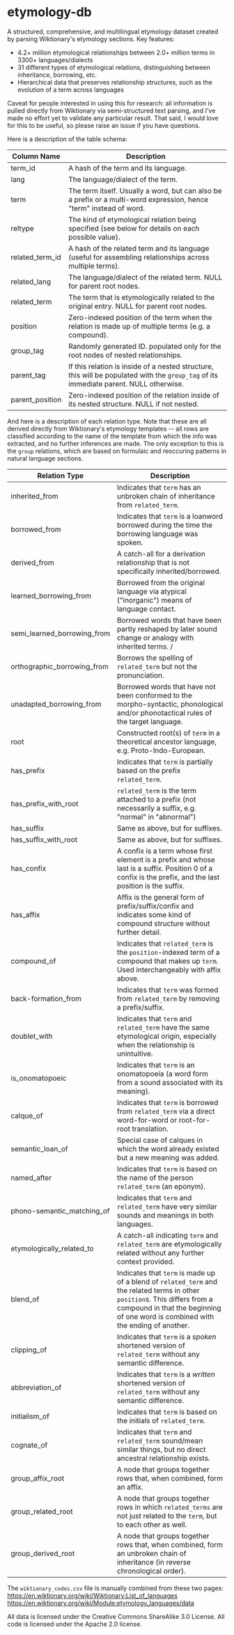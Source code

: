 # etymology-db

A structured, comprehensive, and multilingual etymology dataset created by parsing Wiktionary's etymology sections. Key features:
*  4.2+ million etymological relationships between 2.0+ million terms in 3300+ languages/dialects
*  31 different types of etymological relations, distinguishing between inheritance, borrowing, etc.
*  Hierarchical data that preserves relationship structures, such as the evolution of a term across languages

Caveat for people interested in using this for research: all information is pulled directly from Wiktionary via
semi-structured text parsing, and I've made no effort yet to validate any particular result. That said, I would love
for this to be useful, so please raise an issue if you have questions.

Here is a description of the table schema:


| Column Name | Description |
|-----------------|----------------------------------------------------------------------------------------------------------------------------------------|
| term_id | A hash of the term and its language. |
| lang | The language/dialect of the term. |
| term | The term itself. Usually a word, but can also be a prefix or a multi-word expression, hence "term" instead of word. |
| reltype | The kind of etymological relation being specified (see below for details on each possible value). |
| related_term_id | A hash of the related term and its language (useful for assembling relationships across multiple terms). |
| related_lang | The language/dialect of the related term. NULL for parent root nodes. |
| related_term | The term that is etymologically related to the original entry. NULL for parent root nodes. |
| position | Zero-indexed position of the term when the relation is made up of multiple terms (e.g. a compound). |
| group_tag | Randomly generated ID. populated only for the root nodes of nested relationships. |
| parent_tag | If this relation is inside of a nested structure, this will be populated with the `group_tag` of its immediate parent. NULL otherwise. |
| parent_position | Zero-indexed position of the relation inside of its nested structure. NULL if not nested. |

And here is a description of each relation type. Note that these are all derived directly from Wiktionary's etymology templates -- all rows are classified according to the name of the template from which the info was extracted, and no further inferences are made. The only exception to this is the `group` relations, which are based on formulaic and reoccuring patterns in natural language sections.

| Relation Type | Description |
|-----------------------------|------------------------------------------------------------------------------------------------------------------------------------------------------------------------------------------------------------------|
| inherited_from | Indicates that `term` has an unbroken chain of inheritance from `related_term`. |
| borrowed_from | Indicates that `term` is a loanword borrowed during the time the borrowing language was spoken. |
| derived_from | A catch-all for a derivation relationship that is not specifically inherited/borrowed. |
| learned_borrowing_from | Borrowed from the original language via atypical ("inorganic") means of language contact. |
| semi_learned_borrowing_from | Borrowed words that have been partly reshaped by later sound change or analogy with inherited terms. /
| orthographic_borrowing_from | Borrows the spelling of `related_term` but not the pronunciation. |
| unadapted_borrowing_from | Borrowed words that have not been conformed to the morpho-syntactic, phonological and/or phonotactical rules of the target language. |
| root | Constructed root(s) of `term` in  a theoretical ancestor language, e.g. Proto-Indo-European.  |
| has_prefix | Indicates that `term` is partially based on the prefix `related_term`. |
| has_prefix_with_root | `related_term` is the term attached to a prefix (not necessarily a suffix, e.g. "normal" in "abnormal") |
| has_suffix | Same as above, but for suffixes. |
| has_suffix_with_root | Same as above, but for suffixes. |
| has_confix | A confix is a term whose first element is a prefix and whose last is a suffix. Position 0 of a confix is the prefix, and the last position is the suffix. |
| has_affix | Affix is the general form of prefix/suffix/confix and indicates some kind of compound structure without further detail. |
| compound_of | Indicates that `related_term` is the `position`-indexed term of a compound that makes up `term`. Used interchangeably with affix above. |
| back-formation_from | Indicates that `term` was formed from `related_term` by removing a prefix/suffix. |
| doublet_with | Indicates that `term` and `related_term` have the same etymological origin, especially when the relationship is unintuitive. |
| is_onomatopoeic | Indicates that `term` is an onomatopoeia (a word form from a sound associated with its meaning). |
| calque_of | Indicates that `term` is borrowed from `related_term` via a direct word-for-word or root-for-root translation. |
| semantic_loan_of | Special case of calques in which the word already existed but a new meaning was added. |
| named_after | Indicates that `term` is based on the name of the person `related_term` (an eponym). |
| phono-semantic_matching_of | Indicates that `term` and `related_term` have very similar sounds and meanings in both languages. |
| etymologically_related_to | A catch-all indicating `term` and `related_term` are etymologically related without any further context provided. |
| blend_of | Indicates that `term` is made up of a blend of `related_term` and the related terms in other `position`s. This differs from a compound in that the beginning of one word is combined with the ending of another. |
| clipping_of | Indicates that `term` is a  _spoken_ shortened version of `related_term` without any semantic difference. |
| abbreviation_of | Indicates that `term` is a _written_ shortened version of `related_term` without any semantic difference. |
| initialism_of | Indicates that `term` is based on the initials of  `related_term`. |
| cognate_of | Indicates that `term` and `related_term` sound/mean similar things, but no direct ancestral relationship exists. |
| group_affix_root | A node that groups together rows that, when combined, form an affix.  |
| group_related_root | A node that groups together rows in which `related_terms` are not just related to the `term`, but to each other as well. |
| group_derived_root | A node that groups together rows that, when combined, form an unbroken chain of inheritance (in reverse chronological order). |

The `wiktionary_codes.csv` file is manually combined from these two pages:
https://en.wiktionary.org/wiki/Wiktionary:List_of_languages
https://en.wiktionary.org/wiki/Module:etymology_languages/data

All data is licensed under the Creative Commons ShareAlike 3.0 License. All code is licensed under the Apache 2.0 license.
